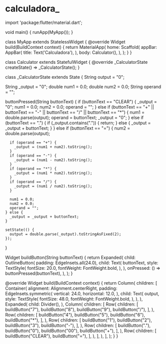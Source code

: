 # calculadora_
import 'package:flutter/material.dart';

void main() {
  runApp(MyApp());
}

class MyApp extends StatelessWidget {
  @override
  Widget build(BuildContext context) {
    return MaterialApp(
      home: Scaffold(
        appBar: AppBar(
          title: Text('Calculadora'),
        ),
        body: Calculator(),
      ),
    );
  }
}

class Calculator extends StatefulWidget {
  @override
  _CalculatorState createState() => _CalculatorState();
}

class _CalculatorState extends State<Calculator> {
  String output = "0";

  String _output = "0";
  double num1 = 0.0;
  double num2 = 0.0;
  String operand = "";

  buttonPressed(String buttonText) {
    if (buttonText == "CLEAR") {
      _output = "0";
      num1 = 0.0;
      num2 = 0.0;
      operand = "";
    } else if (buttonText == "+" || buttonText == "-" || buttonText == "/" || buttonText == "*") {
      num1 = double.parse(output);
      operand = buttonText;
      _output = "0";
    } else if (buttonText == ".") {
      if (_output.contains(".")) {
        return;
      } else {
        _output = _output + buttonText;
      }
    } else if (buttonText == "=") {
      num2 = double.parse(output);

      if (operand == "+") {
        _output = (num1 + num2).toString();
      }
      if (operand == "-") {
        _output = (num1 - num2).toString();
      }
      if (operand == "*") {
        _output = (num1 * num2).toString();
      }
      if (operand == "/") {
        _output = (num1 / num2).toString();
      }

      num1 = 0.0;
      num2 = 0.0;
      operand = "";
    } else {
      _output = _output + buttonText;
    }

    setState(() {
      output = double.parse(_output).toStringAsFixed(2);
    });
  }

  Widget buildButton(String buttonText) {
    return Expanded(
      child: OutlineButton(
        padding: EdgeInsets.all(24.0),
        child: Text(
          buttonText,
          style: TextStyle(
            fontSize: 20.0,
            fontWeight: FontWeight.bold,
          ),
        ),
        onPressed: () => buttonPressed(buttonText),
      ),
    );
  }

  @override
  Widget build(BuildContext context) {
    return Column(
      children: <Widget>[
        Container(
          alignment: Alignment.centerRight,
          padding: EdgeInsets.symmetric(
            vertical: 24.0,
            horizontal: 12.0,
          ),
          child: Text(
            output,
            style: TextStyle(
              fontSize: 48.0,
              fontWeight: FontWeight.bold,
            ),
          ),
        ),
        Expanded(
          child: Divider(),
        ),
        Column(
          children: <Widget>[
            Row(
              children: <Widget>[
                buildButton("7"),
                buildButton("8"),
                buildButton("9"),
                buildButton("/"),
              ],
            ),
            Row(
              children: <Widget>[
                buildButton("4"),
                buildButton("5"),
                buildButton("6"),
                buildButton("*"),
              ],
            ),
            Row(
              children: <Widget>[
                buildButton("1"),
                buildButton("2"),
                buildButton("3"),
                buildButton("-"),
              ],
            ),
            Row(
              children: <Widget>[
                buildButton("."),
                buildButton("0"),
                buildButton("00"),
                buildButton("+"),
              ],
            ),
            Row(
              children: <Widget>[
                buildButton("CLEAR"),
                buildButton("="),
              ],
            ),
          ],
        ),
      ],
    );
  }
}
